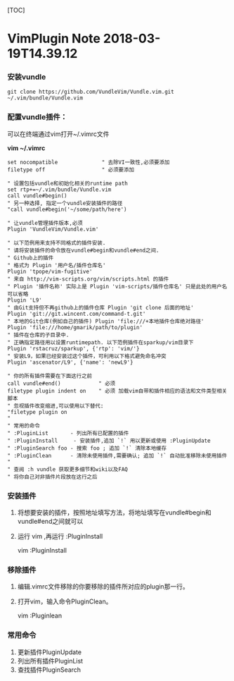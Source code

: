 [TOC]

VimPlugin Note 2018-03-19T14.39.12
========================

### 安装vundle
    git clone https://github.com/VundleVim/Vundle.vim.git ~/.vim/bundle/Vundle.vim
### 配置vundle插件：
可以在终端通过vim打开~/.vimrc文件

**vim ~/.vimrc**

    set nocompatible              " 去除VI一致性,必须要添加
    filetype off                  " 必须要添加
    
    " 设置包括vundle和初始化相关的runtime path
    set rtp+=~/.vim/bundle/Vundle.vim
    call vundle#begin()
    " 另一种选择, 指定一个vundle安装插件的路径
    "call vundle#begin('~/some/path/here')
    
    " 让vundle管理插件版本,必须
    Plugin 'VundleVim/Vundle.vim'
    
    " 以下范例用来支持不同格式的插件安装.
    " 请将安装插件的命令放在vundle#begin和vundle#end之间.
    " Github上的插件
    " 格式为 Plugin '用户名/插件仓库名'
    Plugin 'tpope/vim-fugitive'
    " 来自 http://vim-scripts.org/vim/scripts.html 的插件
    " Plugin '插件名称' 实际上是 Plugin 'vim-scripts/插件仓库名' 只是此处的用户名可以省略
    Plugin 'L9'
    " 由Git支持但不再github上的插件仓库 Plugin 'git clone 后面的地址'
    Plugin 'git://git.wincent.com/command-t.git'
    " 本地的Git仓库(例如自己的插件) Plugin 'file:///+本地插件仓库绝对路径'
    Plugin 'file:///home/gmarik/path/to/plugin'
    " 插件在仓库的子目录中.
    " 正确指定路径用以设置runtimepath. 以下范例插件在sparkup/vim目录下
    Plugin 'rstacruz/sparkup', {'rtp': 'vim/'}
    " 安装L9，如果已经安装过这个插件，可利用以下格式避免命名冲突
    Plugin 'ascenator/L9', {'name': 'newL9'}
    
    " 你的所有插件需要在下面这行之前
    call vundle#end()            " 必须
    filetype plugin indent on    " 必须 加载vim自带和插件相应的语法和文件类型相关脚本
    " 忽视插件改变缩进,可以使用以下替代:
    "filetype plugin on
    "
    " 常用的命令
    " :PluginList       - 列出所有已配置的插件
    " :PluginInstall     - 安装插件,追加 `!` 用以更新或使用 :PluginUpdate
    " :PluginSearch foo - 搜索 foo ; 追加 `!` 清除本地缓存
    " :PluginClean      - 清除未使用插件,需要确认; 追加 `!` 自动批准移除未使用插件
    "
    " 查阅 :h vundle 获取更多细节和wiki以及FAQ
    " 将你自己对非插件片段放在这行之后

### 安装插件
1. 将想要安装的插件，按照地址填写方法，将地址填写在vundle#begin和vundle#end之间就可以
2. 运行 vim ,再运行 :PluginInstall

    vim
    :PluginInstall

### 移除插件
1. 编辑.vimrc文件移除的你要移除的插件所对应的plugin那一行。
2. 打开vim，输入命令PluginClean。

    vim
    :Pluginlean

### 常用命令

1. 更新插件PluginUpdate
2. 列出所有插件PluginList
3. 查找插件PluginSearch
